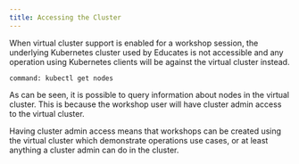 ```yaml
---
title: Accessing the Cluster
---
```


When virtual cluster support is enabled for a workshop session, the underlying
Kubernetes cluster used by Educates is not accessible and any operation using
Kubernetes clients will be against the virtual cluster instead.

```terminal:execute
command: kubectl get nodes
```

As can be seen, it is possible to query information about nodes in the virtual
cluster. This is because the workshop user will have cluster admin access to the
virtual cluster.

Having cluster admin access means that workshops can be created using the
virtual cluster which demonstrate operations use cases, or at least anything a
cluster admin can do in the cluster.
